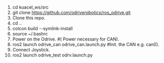 1. cd kuacel_ws/src
2. git clone https://github.com/odriverobotics/ros_odrive.git
3. Clone this repo.
4. cd ..
5. colcon build --symlink-install
6. source ~/.bashrc
7. Power on the Odrive. #( Power necessary for CAN).
8. ros2 launch odrive_can odrive_can.launch.py #Init. the CAN e.g. can0).
9. Connect Joystick.
10. ros2 launch odrive_test odrv.launch.py  
